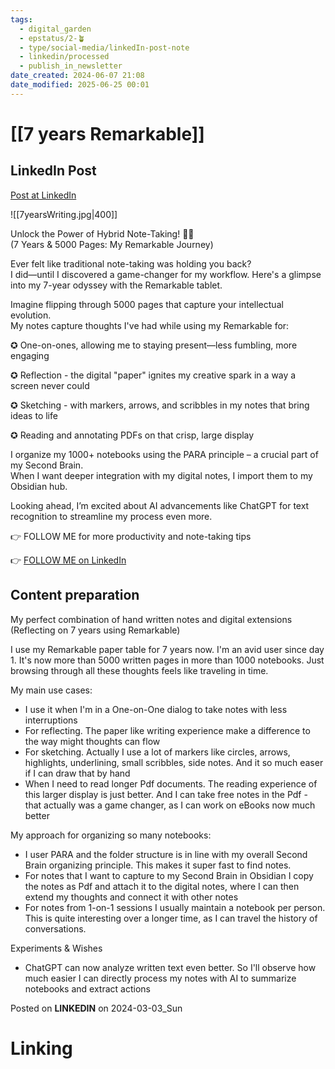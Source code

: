 ```yaml
---
tags:
  - digital_garden
  - epstatus/2-🪴
  - type/social-media/linkedIn-post-note
  - linkedin/processed
  - publish_in_newsletter
date_created: 2024-06-07 21:08
date_modified: 2025-06-25 00:01
---
```

# [[7 years Remarkable]]

## LinkedIn Post

[Post at LinkedIn](https://www.linkedin.com/posts/sebastiankamilli_unlock-the-power-of-hybrid-note-taking-activity-7169979946772217856-V2bg?utm_source=share&utm_medium=member_desktop)

![[7yearsWriting.jpg|400]]

Unlock the Power of Hybrid Note-Taking! 📝✨  
(7 Years & 5000 Pages: My Remarkable Journey)  
  
Ever felt like traditional note-taking was holding you back?  
I did—until I discovered a game-changer for my workflow. Here's a glimpse into my 7-year odyssey with the Remarkable tablet.  
  
Imagine flipping through 5000 pages that capture your intellectual evolution.  
My notes capture thoughts I've had while using my Remarkable for:  
  
✪ One-on-ones, allowing me to staying present—less fumbling, more engaging  
  
✪ Reflection - the digital "paper" ignites my creative spark in a way a screen never could  
  
✪ Sketching - with markers, arrows, and scribbles in my notes that bring ideas to life  
  
✪ Reading and annotating PDFs on that crisp, large display  

I organize my 1000+ notebooks using the PARA principle – a crucial part of my Second Brain.  
When I want deeper integration with my digital notes, I import them to my Obsidian hub.  
  
Looking ahead, I’m excited about AI advancements like ChatGPT for text recognition to streamline my process even more.  
  
👉 FOLLOW ME for more productivity and note-taking tips

👉 [FOLLOW ME on LinkedIn](https://www.linkedin.com/comm/mynetwork/discovery-see-all?usecase=PEOPLE_FOLLOWS&followMember=sebastiankamilli)

## Content preparation

My perfect combination of hand written notes and digital extensions
(Reflecting on 7 years using Remarkable)

I use my Remarkable paper table for 7 years now. I'm an avid user since day 1. 
It's now more than 5000 written pages in more than 1000 notebooks. Just browsing through all these thoughts feels like traveling in time. 

My main use cases:
+ I use it when I'm in a One-on-One dialog to take notes with less interruptions
+ For reflecting. The paper like writing experience make a difference to the way might thoughts can flow
+ For sketching. Actually I use a lot of markers like circles, arrows, highlights, underlining, small scribbles, side notes. And it so much easer if I can draw that by hand
+ When I need to read longer Pdf documents. The reading experience of this larger display is just better. And I can take free notes in the Pdf - that actually was a game changer, as I can work on eBooks now much better

My approach for organizing so many notebooks:
+ I user PARA and the folder structure is in line with my overall Second Brain organizing principle. This makes it super fast to find notes.
+ For notes that I want to capture to my Second Brain in Obsidian I copy the notes as Pdf and attach it to the digital notes, where I can then extend my thoughts and connect it with other notes
+ For notes from 1-on-1 sessions I usually maintain a notebook per person. This is quite interesting over a longer time, as I can travel the history of conversations. 

Experiments & Wishes
+ ChatGPT can now analyze written text even better. So I'll observe how much easier I can directly process my notes with AI to summarize notebooks and extract actions

Posted on **LINKEDIN** on 2024-03-03_Sun

# Linking